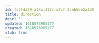```yaml
---
id: fc2f4a29-a14a-41fc-afcf-3ceb5ee2a4d9
title: direction
desc: ''
updated: 1618573905177
created: 1618573905177
stub: true
---
```


